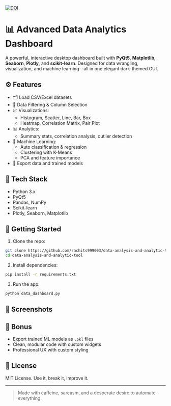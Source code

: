 [![DOI](https://zenodo.org/badge/DOI/10.5281/zenodo.15618446.svg)](https://doi.org/10.5281/zenodo.15618446)


# 📊 Advanced Data Analytics Dashboard

A powerful, interactive desktop dashboard built with **PyQt5**, **Matplotlib**, **Seaborn**, **Plotly**, and **scikit-learn**. Designed for data wrangling, visualization, and machine learning—all in one elegant dark-themed GUI.

## ⚙ Features

- 🗂 Load CSV/Excel datasets
- 🧹 Data Filtering & Column Selection
- 📈 Visualizations:
  - Histogram, Scatter, Line, Bar, Box
  - Heatmap, Correlation Matrix, Pair Plot
- 📊 Analytics:
  - Summary stats, correlation analysis, outlier detection
- 🤖 Machine Learning:
  - Auto classification & regression
  - Clustering with K-Means
  - PCA and feature importance
- 💾 Export data and trained models

## 🔧 Tech Stack

- Python 3.x
- PyQt5
- Pandas, NumPy
- Scikit-learn
- Plotly, Seaborn, Matplotlib

## 🚀 Getting Started

1. Clone the repo:

```bash
git clone https://github.com/rachits999003/data-analysis-and-analytic-tool.git
cd data-analysis-and-analytic-tool
```

2. Install dependencies:

```bash
pip install -r requirements.txt
```

3. Run the app:

```bash
python data_dashboard.py
```

## 📸 Screenshots

<!-- Replace these with actual images -->
<!--![Dashboard Home](screenshots/dashboard_home.png)
![Visualization Tab](screenshots/visualizations.png)
![Machine Learning](screenshots/ml_results.png)-->

## 🧠 Bonus

- Export trained ML models as `.pkl` files
- Clean, modular code with custom widgets
- Professional UX with custom styling

## 📜 License

MIT License. Use it, break it, improve it.

---

> Made with caffeine, sarcasm, and a desperate desire to automate everything.
